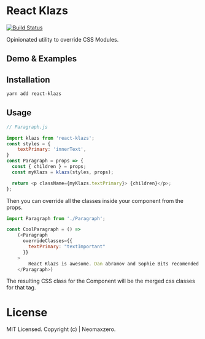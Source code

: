 React Klazs
============
[![Build Status](https://travis-ci.org/neomaxzero/react-klazs.svg?branch=master)](https://travis-ci.org/neomaxzero/react-klazs)

Opinionated utility to override CSS Modules.

## Demo & Examples

## Installation

```js
yarn add react-klazs
```
## Usage 

```js
// Paragraph.js

import klazs from 'react-klazs';
const styles = {
    textPrimary: 'innerText',
}
const Paragraph = props => {
  const { children } = props;
  const myKlazs = klazs(styles, props);

  return <p className={myKlazs.textPrimary}> {children}</p>;
};

```

Then you can override all the classes inside your component from the props. 

```js
import Paragraph from './Paragraph';

const CoolParagraph = () => 
    (<Paragraph
      overrideClasses={{
        textPrimary: "textImportant"
      }}
    >
        React Klazs is awesome. Dan abramov and Sophie Bits recomended without even knowing.
    </Paragraph>)
```

The resulting CSS class for the Component will be the merged css classes for that tag.

# License

MIT Licensed. Copyright (c)  | Neomaxzero.
